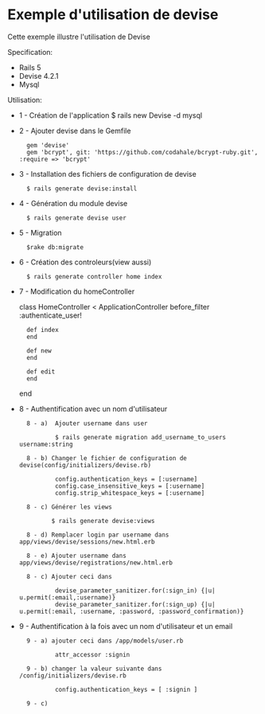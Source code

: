 # Exemple d'utilisation de devise

Cette exemple illustre l'utilisation de Devise

Specification:

* Rails 5
* Devise 4.2.1
* Mysql

Utilisation:

* 1 - Création de l'application 
        $ rails new Devise -d mysql
* 2 - Ajouter devise dans le Gemfile

        gem 'devise'
        gem 'bcrypt', git: 'https://github.com/codahale/bcrypt-ruby.git', :require => 'bcrypt'

* 3 - Installation des fichiers de configuration de devise

        $ rails generate devise:install

* 4 - Génération du module devise

        $ rails generate devise user

* 5 - Migration

        $rake db:migrate

* 6 - Création des controleurs(view aussi)

        $ rails generate controller home index

* 7 - Modification du homeController

    class HomeController < ApplicationController
        before_filter :authenticate_user!

        def index
        end

        def new
        end

        def edit
        end

    end
* 8 - Authentification avec un nom d'utilisateur

        8 - a)  Ajouter username dans user

                $ rails generate migration add_username_to_users username:string

        8 - b) Changer le fichier de configuration de devise(config/initializers/devise.rb)

                config.authentication_keys = [:username]
                config.case_insensitive_keys = [:username]
                config.strip_whitespace_keys = [:username]

        8 - c) Générer les views

               $ rails generate devise:views

        8 - d) Remplacer login par username dans app/views/devise/sessions/new.html.erb

        8 - e) Ajouter username dans app/views/devise/registrations/new.html.erb

        8 - c) Ajouter ceci dans 

                devise_parameter_sanitizer.for(:sign_in) {|u| u.permit(:email,:username)}
                devise_parameter_sanitizer.for(:sign_up) {|u| u.permit(:email, :username, :password, :password_confirmation)}

* 9 - Authentification à la fois avec un nom d'utilisateur et un email

        9 - a) ajouter ceci dans /app/models/user.rb

                attr_accessor :signin

        9 - b) changer la valeur suivante dans /config/initializers/devise.rb

                config.authentication_keys = [ :signin ]
                
        9 - c) 


